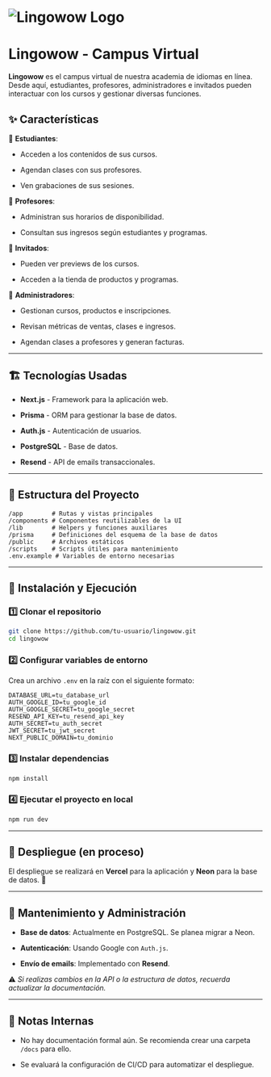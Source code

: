 # ![Lingowow Logo](https://yt3.ggpht.com/MQLQ3Crl2-qmBiapRO0shemkdUDvHP-csNHbRrRWUpnZ4qVs_jrpnRdsKB4WjbnzZrLHIDRvhQ=s68-c-k-c0x00ffffff-no-rj) 
# Lingowow - Campus Virtual

**Lingowow** es el campus virtual de nuestra academia de idiomas en línea. Desde aquí, estudiantes, profesores, administradores e invitados pueden interactuar con los cursos y gestionar diversas funciones.

## ✨ Características

🔹 **Estudiantes**:

-   Acceden a los contenidos de sus cursos.
    
-   Agendan clases con sus profesores.
    
-   Ven grabaciones de sus sesiones.
    

🔹 **Profesores**:

-   Administran sus horarios de disponibilidad.
    
-   Consultan sus ingresos según estudiantes y programas.
    

🔹 **Invitados**:

-   Pueden ver previews de los cursos.
    
-   Acceden a la tienda de productos y programas.
    

🔹 **Administradores**:

-   Gestionan cursos, productos e inscripciones.
    
-   Revisan métricas de ventas, clases e ingresos.
    
-   Agendan clases a profesores y generan facturas.
    

----------

## 🏗️ Tecnologías Usadas

-   **Next.js** - Framework para la aplicación web.
    
-   **Prisma** - ORM para gestionar la base de datos.
    
-   **Auth.js** - Autenticación de usuarios.
    
-   **PostgreSQL** - Base de datos.
    
-   **Resend** - API de emails transaccionales.
    

----------

## 📂 Estructura del Proyecto

```
/app        # Rutas y vistas principales  
/components # Componentes reutilizables de la UI  
/lib        # Helpers y funciones auxiliares  
/prisma     # Definiciones del esquema de la base de datos  
/public     # Archivos estáticos  
/scripts    # Scripts útiles para mantenimiento  
.env.example # Variables de entorno necesarias  

```

----------

## 🚀 Instalación y Ejecución

### **1️⃣ Clonar el repositorio**

```bash
git clone https://github.com/tu-usuario/lingowow.git
cd lingowow

```

### **2️⃣ Configurar variables de entorno**

Crea un archivo `.env` en la raíz con el siguiente formato:

```env
DATABASE_URL=tu_database_url
AUTH_GOOGLE_ID=tu_google_id
AUTH_GOOGLE_SECRET=tu_google_secret
RESEND_API_KEY=tu_resend_api_key
AUTH_SECRET=tu_auth_secret
JWT_SECRET=tu_jwt_secret
NEXT_PUBLIC_DOMAIN=tu_dominio

```

### **3️⃣ Instalar dependencias**

```bash
npm install

```

### **4️⃣ Ejecutar el proyecto en local**

```bash
npm run dev

```

----------

## 🔧 Despliegue (en proceso)

El despliegue se realizará en **Vercel** para la aplicación y **Neon** para la base de datos. 🚀

----------

## 📝 Mantenimiento y Administración

-   **Base de datos**: Actualmente en PostgreSQL. Se planea migrar a Neon.
    
-   **Autenticación**: Usando Google con `Auth.js`.
    
-   **Envío de emails**: Implementado con **Resend**.
    

⚠️ _Si realizas cambios en la API o la estructura de datos, recuerda actualizar la documentación._

----------

## 📌 Notas Internas

-   No hay documentación formal aún. Se recomienda crear una carpeta `/docs` para ello.
    
-   Se evaluará la configuración de CI/CD para automatizar el despliegue.
